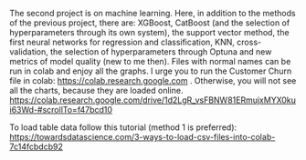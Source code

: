 The second project is on machine learning. Here, in addition to the methods of the previous project, there are: XGBoost, CatBoost (and the selection of hyperparameters through its own system), the support vector method, the first neural networks for regression and classification, KNN, cross-validation, the selection of hyperparameters through Optuna and new metrics of model quality (new to me then).
Files with normal names can be run in colab and enjoy all the graphs. I urge you to run the Customer Churn file in colab: https://colab.research.google.com . Otherwise, you will not see all the charts, because they are loaded online.
https://colab.research.google.com/drive/1d2LgR_vsFBNW81ERmujxMYX0kui63Wd-#scrollTo=f47bcd10



To load table data follow this tutorial (method 1 is preferred): https://towardsdatascience.com/3-ways-to-load-csv-files-into-colab-7c14fcbdcb92
